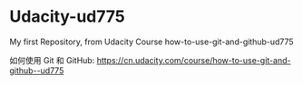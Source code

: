 # Udacity-ud775
My first Repository, from Udacity Course how-to-use-git-and-github-ud775

如何使用 Git 和 GitHub: https://cn.udacity.com/course/how-to-use-git-and-github--ud775
